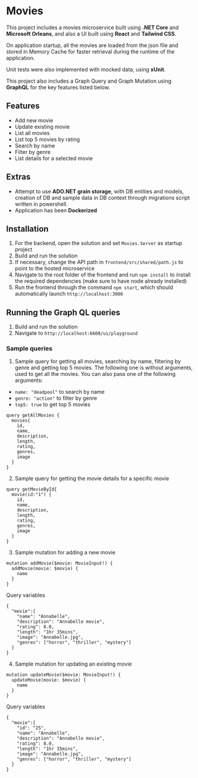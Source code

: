 # Movies
This project includes a movies microservice built using **.NET Core** and **Microsoft Orleans**, and also a UI built using **React** and **Tailwind CSS**. 

On application startup, all the movies are loaded from the json file and stored in Memory Cache for faster retrieval during the runtime of the application. 

Unit tests were also implemented with mocked data, using **xUnit**.

This project also includes a Graph Query and Graph Mutation using **GraphQL** for the key features listed below.

## Features
- Add new movie
- Update existing movie
- List all movies
- List top 5 movies by rating
- Search by name
- Filter by genre
- List details for a selected movie

## Extras
- Attempt to use **ADO.NET grain storage**, with DB entities and models, creation of DB and sample data in DB context through migrations script written in powershell.
- Application has been **Dockerized**

## Installation
1.  For the backend, open the solution and set `Movies.Server` as startup project
2.  Build and run the solution
3.  If necessary, change the API path in `frontend/src/shared/path.js` to point to the hosted microservice
4.  Navigate to the root folder of the frontend and run `npm install` to install the required dependencies (make sure to have node already installed)
5.  Run the frontend through the command `npm start`, which should automatically launch `http://localhost:3000`

## Running the Graph QL queries
1. Build and run the solution
2. Navigate to `http://localhost:6600/ui/playground`

### Sample queries
1. Sample query for getting all movies, searching by name, filtering by genre and getting top 5 movies. 
The following one is without arguments, used to get all the movies. You can also pass one of the following arguments:
- `name: "deadpool"` to search by name
- `genre: "action"` to filter by genre
- `top5: true` to get top 5 movies
```
query getAllMovies {
  movies{
    id,
    name,
    description,
    length,
    rating,
    genres,
    image
  }  
}
```
2. Sample query for getting the movie details for a specific movie
```
query getMovieById{
  movie(id:"1") {
    id,
    name,
    description,
    length,
    rating,
    genres,
    image
  }
}
``` 
3. Sample mutation for adding a new movie
```
mutation addMovie($movie: MovieInput!) {
  addMovie(movie: $movie) {
    name
  }
}
```
Query variables
```
{
  "movie":{
    "name": "Annabelle",
    "description": "Annabelle movie",
    "rating": 8.0,
    "length": "1hr 35mins",
    "image": "Annabelle.jpg",
    "genres": ["horror", "thriller", "mystery"]
  }
}
```
4. Sample mutation for updating an existing movie
```
mutation updateMovie($movie: MovieInput!) {
  updateMovie(movie: $movie) {
    name
  }
}
```
Query variables
```
{
  "movie":{
    "id": "25",
    "name": "Annabelle",
    "description": "Annabelle movie",
    "rating": 8.0,
    "length": "1hr 35mins",
    "image": "Annabelle.jpg",
    "genres": ["horror", "thriller", "mystery"]
  }
}
```
